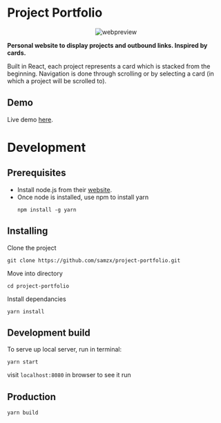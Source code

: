 # Project Portfolio

<p align="center">
  <img src="https://res.cloudinary.com/xielabs/image/upload/v1544610906/Screen_Shot_2018-12-12_at_9.34.37_pm.png" alt="webpreview"/>
</p>

**Personal website to display projects and outbound links. Inspired by cards.**

Built in React, each project represents a card which is stacked from the beginning. Navigation is done through scrolling or by selecting a card (in which a project will be scrolled to).

## Demo
Live demo [here](https://samxie.net/).

# Development

## Prerequisites

* Install node.js from their [website](https://nodejs.org/en/).
* Once node is installed, use npm to install yarn
    ```
    npm install -g yarn
    ```

## Installing

Clone the project
```
git clone https://github.com/samzx/project-portfolio.git
```

Move into directory
```
cd project-portfolio
```

Install dependancies
```
yarn install
```

## Development build

To serve up local server, run in terminal:
```
yarn start
```
visit `localhost:8080` in browser to see it run


## Production
```
yarn build
```
